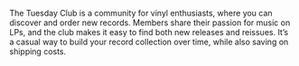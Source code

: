 The Tuesday Club is a community for vinyl enthusiasts, where you can discover and order new records. Members share their passion for music on LPs, and the club makes it easy to find both new releases and reissues. It’s a casual way to build your record collection over time, while also saving on shipping costs.